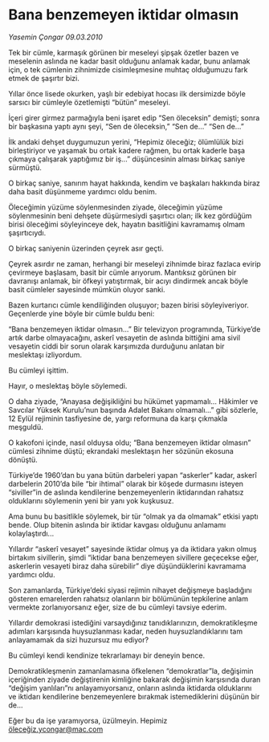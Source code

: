 # Bana benzemeyen iktidar olmasın

*Yasemin Çongar 09.03.2010*

<div class="yazi"><p>Tek bir cümle, karmaşık görünen bir meseleyi şipşak özetler bazen ve meselenin aslında ne kadar basit olduğunu anlamak kadar, bunu anlamak için, o tek cümlenin zihnimizde cisimleşmesine muhtaç olduğumuzu fark etmek de şaşırtır bizi.</p>
<p>Yıllar önce lisede okurken, yaşlı bir edebiyat hocası ilk dersimizde böyle sarsıcı bir cümleyle özetlemişti “bütün” meseleyi.</p>
<p>İçeri girer girmez parmağıyla beni işaret edip “Sen öleceksin” demişti; sonra bir başkasına yaptı aynı şeyi, “Sen de öleceksin,” “Sen de...” “Sen de...”</p>
<p>İlk andaki dehşet duygumuzun yerini, “Hepimiz öleceğiz; ölümlülük bizi birleştiriyor ve yaşamak bu ortak kadere rağmen, bu ortak kaderle başa çıkmaya çalışarak yaptığımız bir iş...” düşüncesinin alması birkaç saniye sürmüştü.</p>
<p>O birkaç saniye, sanırım hayat hakkında, kendim ve başkaları hakkında biraz daha basit düşünmeme yardımcı oldu benim.</p>
<p>Öleceğimin yüzüme söylenmesinden ziyade, öleceğimin yüzüme söylenmesinin beni dehşete düşürmesiydi şaşırtıcı olan; ilk kez gördüğüm birisi öleceğimi söyleyinceye dek, hayatın basitliğini kavramamış olmam şaşırtıcıydı.</p>
<p>O birkaç saniyenin üzerinden çeyrek asır geçti.</p>
<p>Çeyrek asırdır ne zaman, herhangi bir meseleyi zihnimde biraz fazlaca evirip çevirmeye başlasam, basit bir cümle arıyorum. Mantıksız görünen bir davranışı anlamak, bir öfkeyi yatıştırmak, bir acıyı dindirmek ancak böyle basit cümleler sayesinde mümkün oluyor sanki.</p>
<p>Bazen kurtarıcı cümle kendiliğinden oluşuyor; bazen birisi söyleyiveriyor. Geçenlerde yine böyle bir cümle buldu beni:</p>
<p>“Bana benzemeyen iktidar olmasın...” Bir televizyon programında, Türkiye’de artık darbe olmayacağını, askerî vesayetin de aslında bittiğini ama sivil vesayetin ciddi bir sorun olarak karşımızda durduğunu anlatan bir meslektaşı izliyordum.</p>
<p>Bu cümleyi işittim.</p>
<p>Hayır, o meslektaş böyle söylemedi.</p>
<p>O daha ziyade, “Anayasa değişikliğini bu hükümet yapmamalı... Hâkimler ve Savcılar Yüksek Kurulu’nun başında Adalet Bakanı olmamalı...” gibi sözlerle, 12 Eylül rejiminin tasfiyesine de, yargı reformuna da karşı çıkmakla meşguldü.</p>
<p>O kakofoni içinde, nasıl olduysa oldu; “Bana benzemeyen iktidar olmasın” cümlesi zihnime düştü; ekrandaki meslektaşın her sözünün ekosuna dönüştü.</p>
<p>Türkiye’de 1960’dan bu yana bütün darbeleri yapan “askerler” kadar, askerî darbelerin 2010’da bile “bir ihtimal” olarak bir köşede durmasını isteyen “siviller”in de aslında kendilerine benzemeyenlerin iktidarından rahatsız olduklarını söylemenin yeni bir yanı yok kuşkusuz.</p>
<p>Ama bunu bu basitlikle söylemek, bir tür “olmak ya da olmamak” etkisi yaptı bende. Olup bitenin aslında bir iktidar kavgası olduğunu anlamamı kolaylaştırdı...</p>
<p>Yıllardır “askerî vesayet” sayesinde iktidar olmuş ya da iktidara yakın olmuş birtakım sivillerin, şimdi “iktidar bana benzemeyen sivillere geçecekse eğer, askerlerin vesayeti biraz daha sürebilir” diye düşündüklerini kavramama yardımcı oldu.</p>
<p>Son zamanlarda, Türkiye’deki siyasi rejimin nihayet değişmeye başladığını gösteren emarelerden rahatsız olanların bir bölümünün tepkilerine anlam vermekte zorlanıyorsanız eğer, size de bu cümleyi tavsiye ederim.</p>
<p>Yıllardır demokrasi istediğini varsaydığınız tanıdıklarınızın, demokratikleşme adımları karşısında huysuzlanması kadar, neden huysuzlandıklarını tam anlayamamak da sizi huzursuz mu ediyor?</p>
<p>Bu cümleyi kendi kendinize tekrarlamayı bir deneyin bence.</p>
<p>Demokratikleşmenin zamanlamasına öfkelenen “demokratlar”la, değişimin içeriğinden ziyade değiştirenin kimliğine bakarak değişimin karşısında duran “değişim yanlıları”nı anlayamıyorsanız, onların aslında iktidarda olduklarını ve iktidarı kendilerine benzemeyenlere bırakmak istemediklerini düşünün bir de...</p>
<p>Eğer bu da işe yaramıyorsa, üzülmeyin. Hepimiz <a href="mailto:öleceğiz.ycongar@mac.com">öleceğiz.ycongar@mac.com</a></p>
</div>
